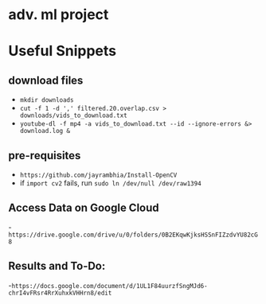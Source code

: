 # adv. ml project

# Useful Snippets

## download files
- `mkdir downloads`
- `cut -f 1 -d ',' filtered.20.overlap.csv > downloads/vids_to_download.txt`
- `youtube-dl -f mp4 -a vids_to_download.txt --id --ignore-errors &> download.log &`

## pre-requisites
- `https://github.com/jayrambhia/Install-OpenCV`
- if `import cv2` fails, run `sudo ln /dev/null /dev/raw1394`

## Access Data on Google Cloud
-`https://drive.google.com/drive/u/0/folders/0B2EKqwKjksHSSnFIZzdvYU82cG8`
## Results and To-Do:
-`https://docs.google.com/document/d/1UL1F84uurzfSngMJd6-chrI4vFRsr4RrXuhxkVHHrn8/edit` 
